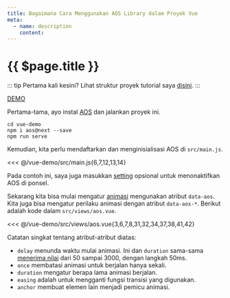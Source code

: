 ```yaml
---
title: Bagaimana Cara Menggunakan AOS Library dalam Proyek Vue
meta:
  - name: description
    content: 
---
```


# {{ $page.title }}

::: tip Pertama kali kesini?
Lihat struktur proyek tutorial saya [disini](./).
:::

[DEMO](https://vue-demo.netlify.com/aos)

Pertama-tama, ayo instal [AOS](https://github.com/michalsnik/aos) dan jalankan proyek ini.

```bash{2}
cd vue-demo
npm i aos@next --save
npm run serve
```

Kemudian, kita perlu mendaftarkan dan menginisialisasi AOS di `src/main.js`.

<<< @/vue-demo/src/main.js{6,7,12,13,14}

Pada contoh ini, saya juga masukkan [setting](https://github.com/michalsnik/aos#1-initialize-aos) opsional untuk menonaktifkan AOS di ponsel.

Sekarang kita bisa mulai mengatur [animasi](https://github.com/michalsnik/aos#animations) mengunakan atribut `data-aos`. Kita juga bisa mengatur perilaku animasi dengan atribut `data-aos-*`. Berikut adalah kode dalam `src/views/aos.vue`.

<<< @/vue-demo/src/views/aos.vue{3,6,7,8,31,32,34,37,38,41,42}

Catatan singkat tentang atribut-atribut diatas:

- `delay` menunda waktu mulai animasi. Ini dan `duration` sama-sama [menerima nilai](https://github.com/michalsnik/aos#setting-duration-delay) dari 50 sampai 3000, dengan langkah 50ms.
- `once` membatasi animasi untuk berjalan hanya sekali.
- `duration` mengatur berapa lama animasi berjalan.
- `easing` adalah untuk mengganti fungsi transisi yang digunakan.
- `anchor` membuat elemen lain menjadi pemicu animasi.
